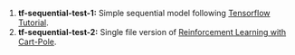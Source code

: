 1. **tf-sequential-test-1:** Simple sequential model following [Tensorflow Tutorial](https://codelabs.developers.google.com/codelabs/tfjs-training-regression).
2. **tf-sequential-test-2:** Single file version of [Reinforcement Learning with Cart-Pole](https://github.com/tensorflow/tfjs-examples/tree/master/cart-pole).
